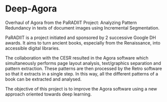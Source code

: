 # Deep-Agora
Overhaul of Agora from the PaRADIIT Project: Analyzing Pattern Redundancy in texts of document images using Incremental Segmentation.

PaRADIIT is a project initiated and sponsored by 2 successive Google DH awards. It aims to turn ancient books, especially from the Renaissance, into accessible digital libraries.

The collaboration with the CESR resulted in the Agora software which simultaneously performs page layout analysis, text/graphics separation and pattern extraction. These patterns are then processed by the Retro software so that it extracts in a single step. In this way, all the different patterns of a book can be extracted and analysed.

The objective of this project is to improve the Agora software using a new approach oriented towards deep learning.
